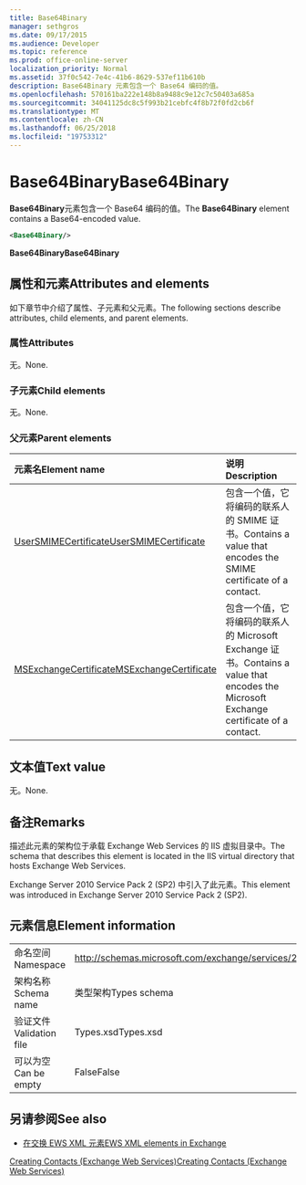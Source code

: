 ```yaml
---
title: Base64Binary
manager: sethgros
ms.date: 09/17/2015
ms.audience: Developer
ms.topic: reference
ms.prod: office-online-server
localization_priority: Normal
ms.assetid: 37f0c542-7e4c-41b6-8629-537ef11b610b
description: Base64Binary 元素包含一个 Base64 编码的值。
ms.openlocfilehash: 570161ba222e148b8a9488c9e12c7c50403a685a
ms.sourcegitcommit: 34041125dc8c5f993b21cebfc4f8b72f0fd2cb6f
ms.translationtype: MT
ms.contentlocale: zh-CN
ms.lasthandoff: 06/25/2018
ms.locfileid: "19753312"
---
```

# <a name="base64binary"></a><span data-ttu-id="172cb-103">Base64Binary</span><span class="sxs-lookup"><span data-stu-id="172cb-103">Base64Binary</span></span>

<span data-ttu-id="172cb-104">**Base64Binary**元素包含一个 Base64 编码的值。</span><span class="sxs-lookup"><span data-stu-id="172cb-104">The **Base64Binary** element contains a Base64-encoded value.</span></span> 
  
```XML
<Base64Binary/>
```

 <span data-ttu-id="172cb-105">**Base64Binary**</span><span class="sxs-lookup"><span data-stu-id="172cb-105">**Base64Binary**</span></span>
## <a name="attributes-and-elements"></a><span data-ttu-id="172cb-106">属性和元素</span><span class="sxs-lookup"><span data-stu-id="172cb-106">Attributes and elements</span></span>

<span data-ttu-id="172cb-107">如下章节中介绍了属性、子元素和父元素。</span><span class="sxs-lookup"><span data-stu-id="172cb-107">The following sections describe attributes, child elements, and parent elements.</span></span>
  
### <a name="attributes"></a><span data-ttu-id="172cb-108">属性</span><span class="sxs-lookup"><span data-stu-id="172cb-108">Attributes</span></span>

<span data-ttu-id="172cb-109">无。</span><span class="sxs-lookup"><span data-stu-id="172cb-109">None.</span></span>
  
### <a name="child-elements"></a><span data-ttu-id="172cb-110">子元素</span><span class="sxs-lookup"><span data-stu-id="172cb-110">Child elements</span></span>

<span data-ttu-id="172cb-111">无。</span><span class="sxs-lookup"><span data-stu-id="172cb-111">None.</span></span>
  
### <a name="parent-elements"></a><span data-ttu-id="172cb-112">父元素</span><span class="sxs-lookup"><span data-stu-id="172cb-112">Parent elements</span></span>

|<span data-ttu-id="172cb-113">**元素名**</span><span class="sxs-lookup"><span data-stu-id="172cb-113">**Element name**</span></span>|<span data-ttu-id="172cb-114">**说明**</span><span class="sxs-lookup"><span data-stu-id="172cb-114">**Description**</span></span>|
|:-----|:-----|
|[<span data-ttu-id="172cb-115">UserSMIMECertificate</span><span class="sxs-lookup"><span data-stu-id="172cb-115">UserSMIMECertificate</span></span>](usersmimecertificate.md) <br/> |<span data-ttu-id="172cb-116">包含一个值，它将编码的联系人的 SMIME 证书。</span><span class="sxs-lookup"><span data-stu-id="172cb-116">Contains a value that encodes the SMIME certificate of a contact.</span></span>  <br/> |
|[<span data-ttu-id="172cb-117">MSExchangeCertificate</span><span class="sxs-lookup"><span data-stu-id="172cb-117">MSExchangeCertificate</span></span>](msexchangecertificate.md) <br/> |<span data-ttu-id="172cb-118">包含一个值，它将编码的联系人的 Microsoft Exchange 证书。</span><span class="sxs-lookup"><span data-stu-id="172cb-118">Contains a value that encodes the Microsoft Exchange certificate of a contact.</span></span>  <br/> |
   
## <a name="text-value"></a><span data-ttu-id="172cb-119">文本值</span><span class="sxs-lookup"><span data-stu-id="172cb-119">Text value</span></span>

<span data-ttu-id="172cb-120">无。</span><span class="sxs-lookup"><span data-stu-id="172cb-120">None.</span></span>
  
## <a name="remarks"></a><span data-ttu-id="172cb-121">备注</span><span class="sxs-lookup"><span data-stu-id="172cb-121">Remarks</span></span>

<span data-ttu-id="172cb-122">描述此元素的架构位于承载 Exchange Web Services 的 IIS 虚拟目录中。</span><span class="sxs-lookup"><span data-stu-id="172cb-122">The schema that describes this element is located in the IIS virtual directory that hosts Exchange Web Services.</span></span>
  
<span data-ttu-id="172cb-123">Exchange Server 2010 Service Pack 2 (SP2) 中引入了此元素。</span><span class="sxs-lookup"><span data-stu-id="172cb-123">This element was introduced in Exchange Server 2010 Service Pack 2 (SP2).</span></span>
  
## <a name="element-information"></a><span data-ttu-id="172cb-124">元素信息</span><span class="sxs-lookup"><span data-stu-id="172cb-124">Element information</span></span>

|||
|:-----|:-----|
|<span data-ttu-id="172cb-125">命名空间</span><span class="sxs-lookup"><span data-stu-id="172cb-125">Namespace</span></span>  <br/> |http://schemas.microsoft.com/exchange/services/2006/types  <br/> |
|<span data-ttu-id="172cb-126">架构名称</span><span class="sxs-lookup"><span data-stu-id="172cb-126">Schema name</span></span>  <br/> |<span data-ttu-id="172cb-127">类型架构</span><span class="sxs-lookup"><span data-stu-id="172cb-127">Types schema</span></span>  <br/> |
|<span data-ttu-id="172cb-128">验证文件</span><span class="sxs-lookup"><span data-stu-id="172cb-128">Validation file</span></span>  <br/> |<span data-ttu-id="172cb-129">Types.xsd</span><span class="sxs-lookup"><span data-stu-id="172cb-129">Types.xsd</span></span>  <br/> |
|<span data-ttu-id="172cb-130">可以为空</span><span class="sxs-lookup"><span data-stu-id="172cb-130">Can be empty</span></span>  <br/> |<span data-ttu-id="172cb-131">False</span><span class="sxs-lookup"><span data-stu-id="172cb-131">False</span></span>  <br/> |
   
## <a name="see-also"></a><span data-ttu-id="172cb-132">另请参阅</span><span class="sxs-lookup"><span data-stu-id="172cb-132">See also</span></span>



- [<span data-ttu-id="172cb-133">在交换 EWS XML 元素</span><span class="sxs-lookup"><span data-stu-id="172cb-133">EWS XML elements in Exchange</span></span>](ews-xml-elements-in-exchange.md)


[<span data-ttu-id="172cb-134">Creating Contacts (Exchange Web Services)</span><span class="sxs-lookup"><span data-stu-id="172cb-134">Creating Contacts (Exchange Web Services)</span></span>](http://msdn.microsoft.com/library/4845917e-70d1-481c-bbd7-011ec6571789%28Office.15%29.aspx)

